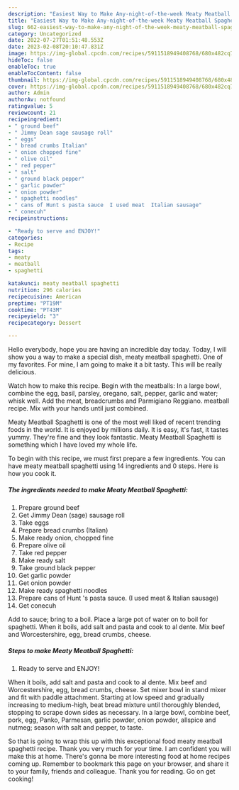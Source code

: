 ```yaml
---
description: "Easiest Way to Make Any-night-of-the-week Meaty Meatball Spaghetti"
title: "Easiest Way to Make Any-night-of-the-week Meaty Meatball Spaghetti"
slug: 662-easiest-way-to-make-any-night-of-the-week-meaty-meatball-spaghetti
category: Uncategorized
date: 2022-07-27T01:51:48.553Z
date: 2023-02-08T20:10:47.831Z
image: https://img-global.cpcdn.com/recipes/5911518949408768/680x482cq70/meaty-meatball-spaghetti-recipe-main-photo.jpg
hideToc: false
enableToc: true
enableTocContent: false
thumbnail: https://img-global.cpcdn.com/recipes/5911518949408768/680x482cq70/meaty-meatball-spaghetti-recipe-main-photo.jpg
cover: https://img-global.cpcdn.com/recipes/5911518949408768/680x482cq70/meaty-meatball-spaghetti-recipe-main-photo.jpg
author: Admin
authorAv: notfound
ratingvalue: 5
reviewcount: 21
recipeingredient:
- " ground beef"
- " Jimmy Dean sage sausage roll"
- " eggs"
- " bread crumbs Italian"
- " onion chopped fine"
- " olive oil"
- " red pepper"
- " salt"
- " ground black pepper"
- " garlic powder"
- " onion powder"
- " spaghetti noodles"
- " cans of Hunt s pasta sauce  I used meat  Italian sausage"
- " conecuh"
recipeinstructions:

- "Ready to serve and ENJOY!"
categories:
- Recipe
tags:
- meaty
- meatball
- spaghetti

katakunci: meaty meatball spaghetti 
nutrition: 296 calories
recipecuisine: American
preptime: "PT19M"
cooktime: "PT43M"
recipeyield: "3"
recipecategory: Dessert

---
```



Hello everybody, hope you are having an incredible day today. Today, I will show you a way to make a special dish, meaty meatball spaghetti. One of my favorites. For mine, I am going to make it a bit tasty. This will be really delicious.

Watch how to make this recipe. Begin with the meatballs: In a large bowl, combine the egg, basil, parsley, oregano, salt, pepper, garlic and water; whisk well. Add the meat, breadcrumbs and Parmigiano Reggiano. meatball recipe. Mix with your hands until just combined.

Meaty Meatball Spaghetti is one of the most well liked of recent trending foods in the world. It is enjoyed by millions daily. It is easy, it's fast, it tastes yummy. They're fine and they look fantastic. Meaty Meatball Spaghetti is something which I have loved my whole life.


To begin with this recipe, we must first prepare a few ingredients. You can have meaty meatball spaghetti using 14 ingredients and 0 steps. Here is how you cook it.

<!--inarticleads1-->

##### The ingredients needed to make Meaty Meatball Spaghetti:

1. Prepare  ground beef
1. Get  Jimmy Dean (sage) sausage roll
1. Take  eggs
1. Prepare  bread crumbs (Italian)
1. Make ready  onion, chopped fine
1. Prepare  olive oil
1. Take  red pepper
1. Make ready  salt
1. Take  ground black pepper
1. Get  garlic powder
1. Get  onion powder
1. Make ready  spaghetti noodles
1. Prepare  cans of Hunt &#39;s pasta sauce.  (I used meat &amp; Italian sausage)
1. Get  conecuh


Add to sauce; bring to a boil. Place a large pot of water on to boil for spaghetti. When it boils, add salt and pasta and cook to al dente. Mix beef and Worcestershire, egg, bread crumbs, cheese. 

<!--inarticleads2-->

##### Steps to make Meaty Meatball Spaghetti:


1. Ready to serve and ENJOY!

When it boils, add salt and pasta and cook to al dente. Mix beef and Worcestershire, egg, bread crumbs, cheese. Set mixer bowl in stand mixer and fit with paddle attachment. Starting at low speed and gradually increasing to medium-high, beat bread mixture until thoroughly blended, stopping to scrape down sides as necessary. In a large bowl, combine beef, pork, egg, Panko, Parmesan, garlic powder, onion powder, allspice and nutmeg; season with salt and pepper, to taste. 

So that is going to wrap this up with this exceptional food meaty meatball spaghetti recipe. Thank you very much for your time. I am confident you will make this at home. There's gonna be more interesting food at home recipes coming up. Remember to bookmark this page on your browser, and share it to your family, friends and colleague. Thank you for reading. Go on get cooking!

